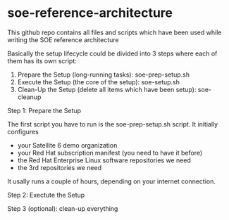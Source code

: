 # soe-reference-architecture
This github repo contains all files and scripts which have been used while writing the SOE reference architecture

Basically the setup lifecycle could be divided into 3 steps where each of them has its own script:

1. Prepare the Setup (long-running tasks): soe-prep-setup.sh
2. Execute the Setup (the core of the setup): soe-setup.sh
3. Clean-Up the Setup (delete all items which have been setup): soe-cleanup

Step 1: Prepare the Setup

The first script you have to run is the soe-prep-setup.sh script. It initially configures 

* your Satellite 6 demo organization
* your Red Hat subscription manifest (you need to have it before)
* the Red Hat Enterprise Linux software repositories we need
* the 3rd repositories we need

It usally runs a couple of hours, depending on your internet connection. 

Step 2: Exectute the Setup


Step 3 (optional): clean-up everything

